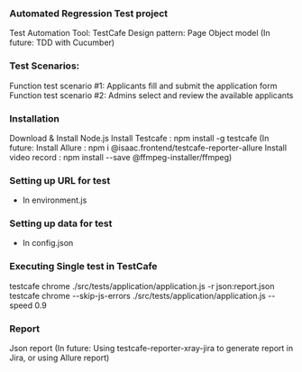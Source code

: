 ### Automated Regression Test project 

Test Automation Tool: TestCafe
Design pattern:  Page Object model
(In future: TDD with Cucumber)

### Test Scenarios: 
Function test scenario #1: Applicants fill and submit the application form
Function test scenario #2: Admins select and review the available applicants

### Installation
Download & Install Node.js 
Install Testcafe : npm install -g testcafe
(In future: Install Allure	: npm i @isaac.frontend/testcafe-reporter-allure
Install video record : npm install --save @ffmpeg-installer/ffmpeg)

### Setting up URL for test
- In environment.js

### Setting up data for test
- In config.json 

### Executing Single test in TestCafe
testcafe chrome  ./src/tests/application/application.js -r json:report.json
testcafe chrome --skip-js-errors ./src/tests/application/application.js --speed 0.9 

### Report
Json report
(In future: Using testcafe-reporter-xray-jira to generate report in Jira, or using Allure report)


